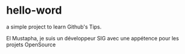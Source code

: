 # hello-word
a simple project to learn Github's Tips.



El Mustapha, je suis un développeur SIG avec une appétence pour les projets OpenSource 
